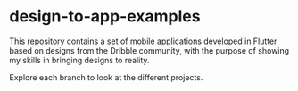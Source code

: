# design-to-app-examples
This repository contains a set of mobile applications developed in Flutter based on designs from the Dribble community, with the purpose of showing my skills in bringing designs to reality.

Explore each branch to look at the different projects.
